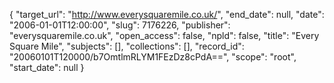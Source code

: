 {
  "target_url": "http://www.everysquaremile.co.uk/", 
  "end_date": null, 
  "date": "2006-01-01T12:00:00", 
  "slug": 7176226, 
  "publisher": "everysquaremile.co.uk", 
  "open_access": false, 
  "npld": false, 
  "title": "Every Square Mile", 
  "subjects": [], 
  "collections": [], 
  "record_id": "20060101T120000/b7OmtlmRLYM1FEzDz8cPdA==", 
  "scope": "root", 
  "start_date": null
}

